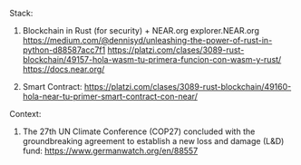 Stack:
1) Blockchain in Rust (for security) + NEAR.org explorer.NEAR.org
https://medium.com/@dennisyd/unleashing-the-power-of-rust-in-python-d88587acc7f1
https://platzi.com/clases/3089-rust-blockchain/49157-hola-wasm-tu-primera-funcion-con-wasm-y-rust/
https://docs.near.org/

2) Smart Contract: https://platzi.com/clases/3089-rust-blockchain/49160-hola-near-tu-primer-smart-contract-con-near/

Context:
1) The 27th UN Climate Conference (COP27) concluded with the groundbreaking agreement to establish a new loss and damage (L&D) fund: 
https://www.germanwatch.org/en/88557
